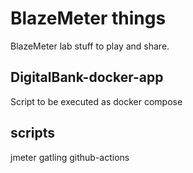 # BlazeMeter things

BlazeMeter lab stuff to play and share.

## DigitalBank-docker-app

Script to be executed as docker compose

## scripts

jmeter
gatling
github-actions
